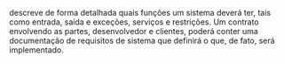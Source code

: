 descreve de forma detalhada quais funções um sistema deverá ter, tais como entrada, saída e exceções, serviços e restrições. Um contrato envolvendo as partes, desenvolvedor e clientes, poderá conter uma documentação de requisitos de sistema que definirá o que, de fato, será implementado.